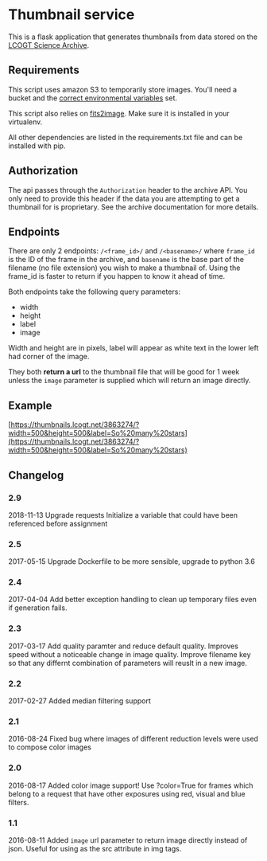# Thumbnail service

This is a flask application that generates thumbnails from data stored on the
[LCOGT Science Archive](https://developers.lcogt.net/pages/archive.html).

## Requirements

This script uses amazon S3 to temporarily store images. You'll need a bucket and the
[correct environmental variables](http://boto3.readthedocs.io/en/latest/guide/quickstart.html#configuration)
set.

This script also relies on [fits2image](https://github.com/LCOGT/fits2image). Make sure it is installed
in your virtualenv.

All other dependencies are listed in the requirements.txt file and can be installed with pip.

## Authorization

The api passes through the `Authorization` header to the archive API. You only need to provide
this header if the data you are attempting to get a thumbnail for is proprietary. See the archive
documentation for more details.

## Endpoints

There are only 2 endpoints: `/<frame_id>/` and `/<basename>/` where `frame_id` is the ID of the frame
in the archive, and `basename` is the base part of the filename (no file extension) you wish to make
a thumbnail of. Using the frame_id is faster to return if you happen to know it
ahead of time.

Both endpoints take the following query parameters:

* width
* height
* label
* image

Width and height are in pixels, label will appear as white text in the lower left had corner of the image.

They both **return a url** to the thumbnail file that will be good for 1 week unless the `image` parameter
is supplied which will return an image directly.


## Example

[https://thumbnails.lcogt.net/3863274/?width=500&height=500&label=So%20many%20stars](https://thumbnails.lcogt.net/3863274/?width=500&height=500&label=So%20many%20stars)

## Changelog

### 2.9
2018-11-13
Upgrade requests
Initialize a variable that could have been referenced before assignment

### 2.5
2017-05-15
Upgrade Dockerfile to be more sensible, upgrade to python 3.6

### 2.4
2017-04-04
Add better exception handling to clean up temporary files even if generation fails.

### 2.3
2017-03-17
Add quality paramter and reduce default quality. Improves speed without a noticeable change in image quality.
Improve filename key so that any differnt combination of parameters will reuslt in a new image.

### 2.2
2017-02-27
Added median filtering support

### 2.1
2016-08-24
Fixed bug where images of different reduction levels were used to compose color images

### 2.0
2016-08-17
Added color image support! Use ?color=True for frames which belong to a request that have other exposures
using red, visual and blue filters.

### 1.1
2016-08-11
Added `image` url parameter to return image directly instead of json. Useful
for using as the src attribute in img tags.
